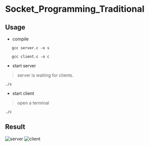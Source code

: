 # Socket_Programming_Traditional

## Usage
 - compile
 
 ```
    gcc server.c -o s
 ```
 ```
    gcc client.c -o c
 ```
 
 - start server
  > server is waiting for clients.
 
 ```./s```

 - start client
  > open a terminal

```./c```

## Result
![server](https://user-images.githubusercontent.com/61071600/131213082-cf39547b-94e1-4b9c-a116-066d5067381a.PNG)
![client](https://user-images.githubusercontent.com/61071600/131213097-e2419e6c-eea5-48ba-8062-a97fe466fe8f.PNG)
